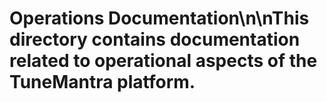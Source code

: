 # Operations Documentation\n\nThis directory contains documentation related to operational aspects of the TuneMantra platform.

